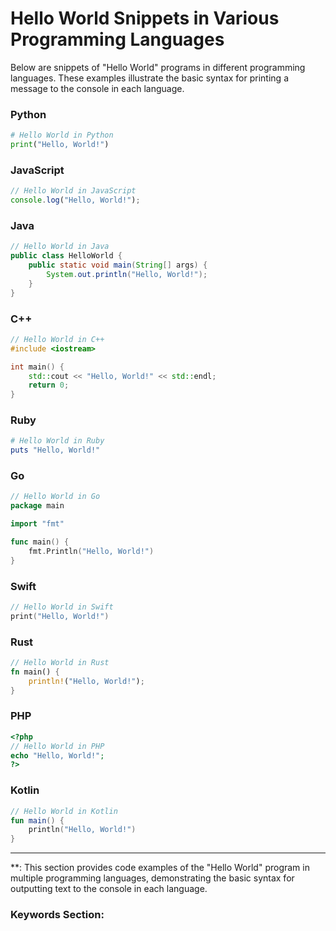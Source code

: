 # Hello World Snippets in Various Programming Languages

Below are snippets of "Hello World" programs in different programming languages. These examples illustrate the basic syntax for printing a message to the console in each language.

### Python

```python
# Hello World in Python
print("Hello, World!")
```

### JavaScript

```javascript
// Hello World in JavaScript
console.log("Hello, World!");
```

### Java

```java
// Hello World in Java
public class HelloWorld {
    public static void main(String[] args) {
        System.out.println("Hello, World!");
    }
}
```

### C++

```cpp
// Hello World in C++
#include <iostream>

int main() {
    std::cout << "Hello, World!" << std::endl;
    return 0;
}
```

### Ruby

```ruby
# Hello World in Ruby
puts "Hello, World!"
```

### Go

```go
// Hello World in Go
package main

import "fmt"

func main() {
    fmt.Println("Hello, World!")
}
```

### Swift

```swift
// Hello World in Swift
print("Hello, World!")
```

### Rust

```rust
// Hello World in Rust
fn main() {
    println!("Hello, World!");
}
```

### PHP

```php
<?php
// Hello World in PHP
echo "Hello, World!";
?>
```

### Kotlin

```kotlin
// Hello World in Kotlin
fun main() {
    println("Hello, World!")
}
```

---

**: This section provides code examples of the "Hello World" program in multiple programming languages, demonstrating the basic syntax for outputting text to the console in each language.

### Keywords Section:

